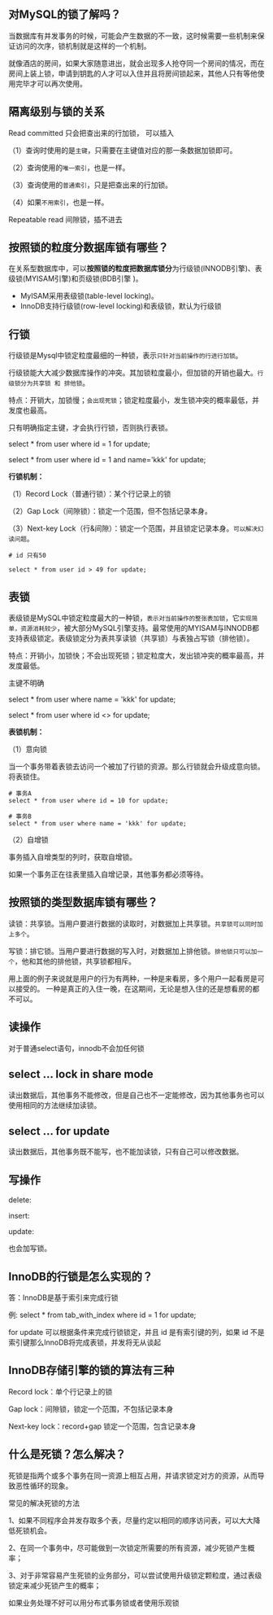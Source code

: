 ## 对MySQL的锁了解吗？

当数据库有并发事务的时候，可能会产生数据的不一致，这时候需要一些机制来保证访问的次序，锁机制就是这样的一个机制。

就像酒店的房间，如果大家随意进出，就会出现多人抢夺同一个房间的情况，而在房间上装上锁，申请到钥匙的人才可以入住并且将房间锁起来，其他人只有等他使用完毕才可以再次使用。

## 隔离级别与锁的关系

Read committed 只会把查出来的行加锁， 可以插入

（1）查询时使用的是`主键`，只需要在主键值对应的那一条数据加锁即可。

（2）查询使用的`唯一索引`，也是一样。

（3）查询使用的`普通索引`，只是把查出来的行加锁。

（4）如果`不用索引`，也是一样。

Repeatable read  间隙锁，插不进去

## 按照锁的粒度分数据库锁有哪些？

在关系型数据库中，可以**按照锁的粒度把数据库锁分**为行级锁(INNODB引擎)、表级锁(MYISAM引擎)和页级锁(BDB引擎 )。

- MyISAM采用表级锁(table-level locking)。
- InnoDB支持行级锁(row-level locking)和表级锁，默认为行级锁

## 行锁

行级锁是Mysql中锁定粒度最细的一种锁，表示`只针对当前操作的行进行加锁`。

行级锁能大大减少数据库操作的冲突。其加锁粒度最小，但加锁的开销也最大。`行级锁分为共享锁 和 排他锁`。

特点：开销大，加锁慢；`会出现死锁`；锁定粒度最小，发生锁冲突的概率最低，并发度也最高。

只有明确指定主键，才会执行行锁，否则执行表锁。

select * from user where id = 1 for update;

select * from user where id = 1 and name='kkk' for update;

**行锁机制：**

（1）Record Lock（普通行锁）：某个行记录上的锁

（2）Gap Lock（间隙锁）：锁定一个范围，但不包括记录本身。

（3）Next-key Lock（行&间隙）：锁定一个范围，并且锁定记录本身。`可以解决幻读问题`。

```mysql
# id 只有50

select * from user id > 49 for update;
```

## 表锁

表级锁是MySQL中锁定粒度最大的一种锁，`表示对当前操作的整张表加锁`，它`实现简单，资源消耗较少`，被大部分MySQL引擎支持。最常使用的MYISAM与INNODB都支持表级锁定。表级锁定分为表共享读锁（共享锁）与表独占写锁（排他锁）。

特点：开销小，加锁快；不会出现死锁；锁定粒度大，发出锁冲突的概率最高，并发度最低。

主键不明确

select * from user where name = 'kkk' for update;

select * from user where id <> for update;

**表锁机制：**

（1）意向锁

当一个事务带着表锁去访问一个被加了行锁的资源。那么行锁就会升级成意向锁。将表锁住。

```mysql
# 事务A
select * from user where id = 10 for update;

# 事务B
select * from user where name = 'kkk' for update;
```

（2）自增锁

事务插入自增类型的列时，获取自增锁。

如果一个事务正在往表里插入自增记录，其他事务都必须等待。

## 按照锁的类型数据库锁有哪些？

读锁：共享锁。当用户要进行数据的读取时，对数据加上共享锁。`共享锁可以同时加上多个`。

写锁：排它锁。当用户要进行数据的写入时，对数据加上排他锁。`排他锁只可以加一个`，他和其他的排他锁，共享锁都相斥。

用上面的例子来说就是用户的行为有两种，一种是来看房，多个用户一起看房是可以接受的。 一种是真正的入住一晚，在这期间，无论是想入住的还是想看房的都不可以。

## 读操作

对于普通select语句，innodb不会加任何锁

## select ... lock in share mode

读出数据后，其他事务不能修改，但是自己也不一定能修改，因为其他事务也可以使用相同的方法继续加读锁。

## select ... for update

读出数据后，其他事务既不能写，也不能加读锁，只有自己可以修改数据。

## 写操作

delete: 

insert: 

update:

也会加写锁。

## InnoDB的行锁是怎么实现的？

答：InnoDB是基于索引来完成行锁

例: select * from tab_with_index where id = 1 for update;

for update 可以根据条件来完成行锁锁定，并且 id 是有索引键的列，如果 id 不是索引键那么InnoDB将完成表锁，并发将无从谈起

## InnoDB存储引擎的锁的算法有三种

Record lock：单个行记录上的锁

Gap lock：间隙锁，锁定一个范围，不包括记录本身

Next-key lock：record+gap 锁定一个范围，包含记录本身

## 什么是死锁？怎么解决？

死锁是指两个或多个事务在同一资源上相互占用，并请求锁定对方的资源，从而导致恶性循环的现象。

常见的解决死锁的方法

1、如果不同程序会并发存取多个表，尽量约定以相同的顺序访问表，可以大大降低死锁机会。

2、在同一个事务中，尽可能做到一次锁定所需要的所有资源，减少死锁产生概率；

3、对于非常容易产生死锁的业务部分，可以尝试使用升级锁定颗粒度，通过表级锁定来减少死锁产生的概率；

如果业务处理不好可以用分布式事务锁或者使用乐观锁